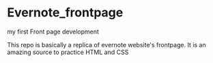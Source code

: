 # Evernote_frontpage
my first Front page development


This repo is basically a replica of evernote website's frontpage. It is an amazing source to practice HTML and CSS
